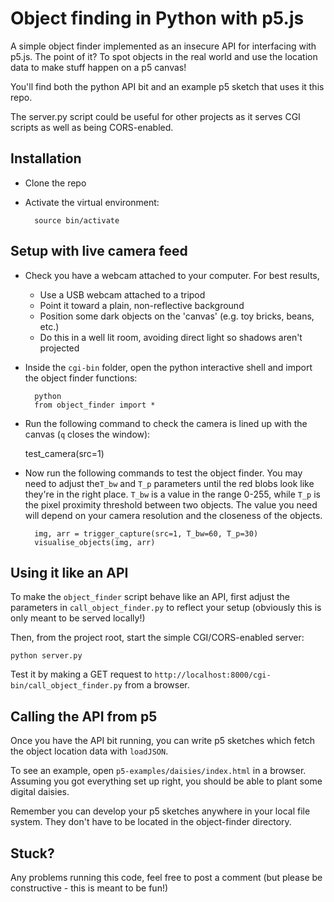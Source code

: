 # Object finding in Python with p5.js

A simple object finder implemented as an insecure API for interfacing with p5.js. 
The point of it? To spot objects in the real world and use the location data to make stuff happen on a p5 canvas!

You'll find both the python API bit and an example p5 sketch that uses it this repo.

The server.py script could be useful for other projects as it serves CGI scripts as well as being CORS-enabled.

## Installation

+ Clone the repo
+ Activate the virtual environment:

        source bin/activate

## Setup with live camera feed

+ Check you have a webcam attached to your computer. For best results,
  - Use a USB webcam attached to a tripod
  - Point it toward a plain, non-reflective background
  - Position some dark objects on the 'canvas' (e.g. toy bricks, beans, etc.)
  - Do this in a well lit room, avoiding direct light so shadows aren't projected
+ Inside the `cgi-bin` folder, open the python interactive shell and import the object finder functions:

        python
        from object_finder import *    
+ Run the following command to check the camera is lined up with the canvas (`q` closes the window): 
    
    test_camera(src=1)
+ Now run the following commands to test the object finder. You may need to adjust the`T_bw` and `T_p` parameters until the red blobs look like they're in the right place. `T_bw` is a value in the range 0-255, while `T_p` is the pixel proximity threshold between two objects. The value you need will depend on your camera resolution and the closeness of the objects.

        img, arr = trigger_capture(src=1, T_bw=60, T_p=30)
        visualise_objects(img, arr)

## Using it like an API

To make the `object_finder` script behave like an API, first adjust the parameters in `call_object_finder.py` to reflect your setup (obviously this is only meant to be served locally!)

Then, from the project root, start the simple CGI/CORS-enabled server:

    python server.py
Test it by making a GET request to `http://localhost:8000/cgi-bin/call_object_finder.py` from a browser.

## Calling the API from p5

Once you have the API bit running, you can write p5 sketches which fetch the object location data with `loadJSON`.

To see an example, open `p5-examples/daisies/index.html` in a browser. Assuming you got everything set up right, you should be able to plant some digital daisies.

Remember you can develop your p5 sketches anywhere in your local file system. They don't have to be located in the object-finder directory.

## Stuck?

Any problems running this code, feel free to post a comment (but please be constructive - this is meant to be fun!)

